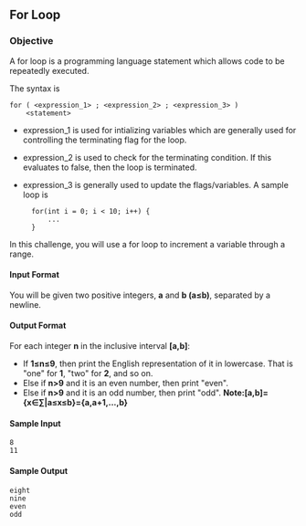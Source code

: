 ## For Loop
### Objective
A for loop is a programming language statement which allows code to be repeatedly executed.

The syntax is

	for ( <expression_1> ; <expression_2> ; <expression_3> )
    	<statement>
* expression_1 is used for intializing variables which are generally used for controlling the terminating flag for the loop.
* expression_2 is used to check for the terminating condition. If this evaluates to false, then the loop is terminated.
* expression_3 is generally used to update the flags/variables.
A sample loop is

		for(int i = 0; i < 10; i++) {
    		...
		}
In this challenge, you will use a for loop to increment a variable through a range.

#### Input Format

You will be given two positive integers, **a** and **b (a≤b)**, separated by a newline.

#### Output Format

For each integer **n** in the inclusive interval **[a,b]**:

* If **1≤n≤9**, then print the English representation of it in lowercase. That is "one" for **1**, "two" for **2**, and so on.
* Else if **n>9** and it is an even number, then print "even".
* Else if **n>9** and it is an odd number, then print "odd".
**Note:[a,b]={x∈∑|a≤x≤b}={a,a+1,...,b}**

#### Sample Input

	8
	11
#### Sample Output

	eight
	nine
	even
	odd
